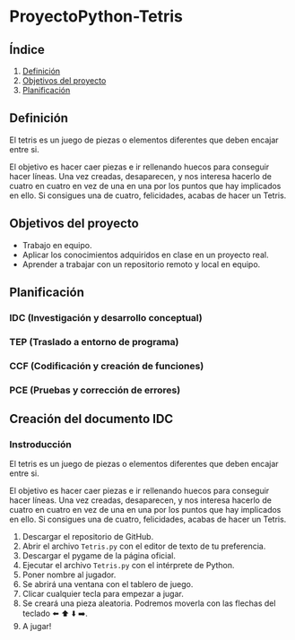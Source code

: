# ProyectoPython-Tetris

## Índice
1. [Definición](#definición)
2. [Objetivos del proyecto](#objetivos-del-proyecto)
2. [Planificación](#planificación)

## Definición 
El tetris es un juego de piezas o elementos diferentes que deben encajar entre si.

El objetivo es hacer caer piezas e ir rellenando huecos para conseguir hacer líneas. Una vez creadas, desaparecen, y nos interesa hacerlo de cuatro en cuatro en vez de una en una por los puntos que hay implicados en ello. Si consigues una de cuatro, felicidades, acabas de hacer un Tetris.

## Objetivos del proyecto

- Trabajo en equipo.    
- Aplicar los conocimientos adquiridos en clase en un proyecto real.
- Aprender a trabajar con un repositorio remoto y local en equipo.

## Planificación
### IDC (Investigación y desarrollo conceptual)

### TEP (Traslado a entorno de programa)

### CCF (Codificación y creación de funciones)

### PCE (Pruebas y corrección de errores)


## Creación del documento IDC
### Instroducción
El tetris es un juego de piezas o elementos diferentes que deben encajar entre si.

El objetivo es hacer caer piezas e ir rellenando huecos para conseguir hacer líneas. Una vez creadas, desaparecen, y nos interesa hacerlo de cuatro en cuatro en vez de una en una por los puntos que hay implicados en ello. Si consigues una de cuatro, felicidades, acabas de hacer un Tetris.

1. Descargar el repositorio de GitHub.
2. Abrir el archivo `Tetris.py` con el editor de texto de tu preferencia.
3. Descargar el pygame de la página oficial.
4. Ejecutar el archivo `Tetris.py` con el intérprete de Python.
5. Poner nombre al jugador.
6. Se abrirá una ventana con el tablero de juego.
7. Clicar cualquier tecla para empezar a jugar.
8. Se creará una pieza aleatoria. Podremos moverla con las flechas del teclado ⬅️ ⬆️ ⬇️ ➡️.
9. A jugar!



